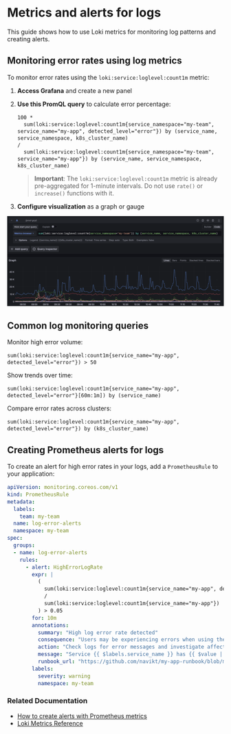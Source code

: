 # Metrics and alerts for logs

This guide shows how to use Loki metrics for monitoring log patterns and creating alerts.

## Monitoring error rates using log metrics

To monitor error rates using the `loki:service:loglevel:count1m` metric:

1. **Access Grafana** and create a new panel

2. **Use this PromQL query** to calculate error percentage:

   ```promql
   100 *
     sum(loki:service:loglevel:count1m{service_namespace="my-team", service_name="my-app", detected_level="error"}) by (service_name, service_namespace, k8s_cluster_name)
   /
     sum(loki:service:loglevel:count1m{service_namespace="my-team", service_name="my-app"}) by (service_name, service_namespace, k8s_cluster_name)
   ```

   > **Important**: The `loki:service:loglevel:count1m` metric is already pre-aggregated for 1-minute intervals. Do not use `rate()` or `increase()` functions with it.

3. **Configure visualization** as a graph or gauge

![Logs per application for a team in Grafana](../../../assets/grafana-logs-metrics.png)

## Common log monitoring queries

Monitor high error volume:

```promql
sum(loki:service:loglevel:count1m{service_name="my-app", detected_level="error"}) > 50
```

Show trends over time:

```promql
sum(loki:service:loglevel:count1m{service_name="my-app", detected_level="error"}[60m:1m]) by (service_name)
```

Compare error rates across clusters:

```promql
sum(loki:service:loglevel:count1m{service_name="my-app", detected_level="error"}) by (k8s_cluster_name)
```

## Creating Prometheus alerts for logs

To create an alert for high error rates in your logs, add a `PrometheusRule` to your application:

```yaml
apiVersion: monitoring.coreos.com/v1
kind: PrometheusRule
metadata:
  labels:
    team: my-team
  name: log-error-alerts
  namespace: my-team
spec:
  groups:
  - name: log-error-alerts
    rules:
      - alert: HighErrorLogRate
        expr: |
          (
            sum(loki:service:loglevel:count1m{service_name="my-app", detected_level="error"})
            /
            sum(loki:service:loglevel:count1m{service_name="my-app"})
          ) > 0.05
        for: 10m
        annotations:
          summary: "High log error rate detected"
          consequence: "Users may be experiencing errors when using the application."
          action: "Check logs for error messages and investigate affected services."
          message: "Service {{ $labels.service_name }} has {{ $value | humanizePercentage }} error logs over the last 10 minutes."
          runbook_url: "https://github.com/navikt/my-app-runbook/blob/main/HighErrorLogRate.md"
        labels:
          severity: warning
          namespace: my-team
```

### Related Documentation

- [How to create alerts with Prometheus metrics](../../alerting/how-to/prometheus-basic.md)
- [Loki Metrics Reference](../reference/loki-metrics.md)
